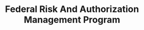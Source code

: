 ---
# This topic lives at
# https://digital.gov/topics/federal-risk-and-authorization-management-program

slug: "federal-risk-and-authorization-management-program"

# Topic Title
title: "Federal Risk And Authorization Management Program"

# description — keep it short and clear
summary: ""


# Weight
weight: 1

# For more information on managing topics,
# see https://github.com/GSA/digitalgov.gov/wiki
---